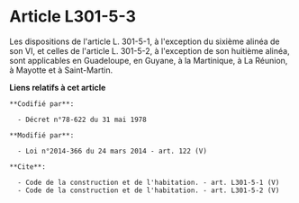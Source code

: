 # Article L301-5-3

Les dispositions de l'article L. 301-5-1, à l'exception du sixième alinéa de son VI, et celles de l'article L. 301-5-2, à
l'exception de son huitième alinéa, sont applicables en Guadeloupe, en Guyane, à la Martinique, à La Réunion, à Mayotte et à
Saint-Martin.

**Liens relatifs à cet article**

	**Codifié par**:

	  - Décret n°78-622 du 31 mai 1978

	**Modifié par**:

	  - Loi n°2014-366 du 24 mars 2014 - art. 122 (V)

	**Cite**:

	  - Code de la construction et de l'habitation. - art. L301-5-1 (V)
	  - Code de la construction et de l'habitation. - art. L301-5-2 (V)
